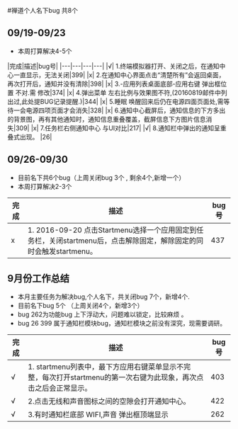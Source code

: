 #禅道个人名下bug 共8个 
## 09/19-09/23
- 本周打算解决4-5个

|完成|描述|bug号|
|---|---|---|---|
|√| 1.终端模拟器打开、关闭之后，在通知中心一直显示，无法关闭|399|
|x| 2.在通知中心界面点击“清楚所有”会返回桌面，再次打开后，通知并没有清除|398|
|x| 3.-应用列表桌面底部-应用右键 弹出框位置 不对.需 修改|374|
|x| 4.弹出菜单 左右比例与效果图不符,(20160819邮件中列出过,此处提BUG记录提醒.)|344|
|x| 5.睡眠 唤醒回来后仍在电源四面页面处,需等待一会电源四项页面才会消失|328|
|x| 6.通知中心截屏后，通知信息的下方多出的背景图，再有其他通知时，通知信息重叠覆盖，截屏信息下方图片信息消失|309|
|x| 7.任务栏右侧通知中心 与UI对比|217|
|√| 8.通知栏中弹出的通知呈重叠式出现。 |26|


## 09/26-09/30 
- 目前名下共6个bug（上周关闭bug 3个 , 剩余4个,新增一个）
- 本周打算解决2-3个


|完成|描述|bug号|
|---|---|---|
|x| 1. 2016-09-20 点击Startmenu选择一个应用固定到任务栏，关闭startmenu后，点击解除固定，解除固定的同时会触发startmenu。|437|

## 9月份工作总结
- 本月主要任务为解决bug,个人名下，共关闭bug 7个，新增4个.
- 目前名下bug 5个 （上周关闭4个，新增3个）
- bug 262为功能bug 上下浮动大，问题难以锁定，比较麻烦 。
- bug 26 399 属于通知栏模块bug，通知栏模块之前没有深究，现需要调研。

|完成|描述|bug号|
|---|---|---|
|√|1. startmenu列表中，最下方应用右键菜单显示不完整，每次打开startmenu的第一次右键为此现象，再次点击之后会正常显示。|403|
|√|2.点击无线和声音图标之间的空隙会打开通知中心。|422|
|√|3.有时通知栏底部 WIFI,声音 弹出框顶端显示 |262|
